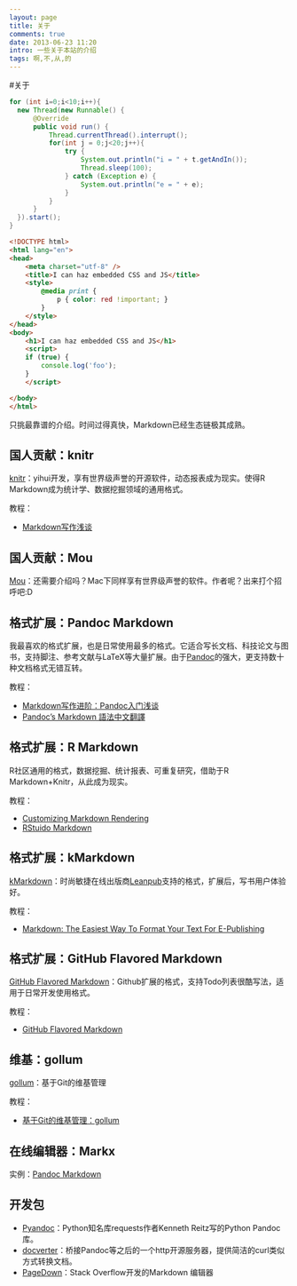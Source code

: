```yaml
---
layout: page
title: 关于
comments: true
date: 2013-06-23 11:20
intro: 一些关于本站的介绍
tags: 啊,不,从,的
---
```


#关于

```java
for (int i=0;i<10;i++){
  new Thread(new Runnable() {
      @Override
      public void run() {
          Thread.currentThread().interrupt();
          for(int j = 0;j<20;j++){
              try {
                  System.out.println("i = " + t.getAndIn());
                  Thread.sleep(100);
              } catch (Exception e) {
                  System.out.println("e = " + e);
              }
          }
      }
  }).start();
}
```

```html
<!DOCTYPE html>
<html lang="en">
<head>
	<meta charset="utf-8" />
	<title>I can haz embedded CSS and JS</title>
	<style>
		@media print {
			p { color: red !important; }
		}
	</style>
</head>
<body>
	<h1>I can haz embedded CSS and JS</h1>
	<script>
	if (true) {
		console.log('foo');
	}
	</script>

</body>
</html>
```


只挑最靠谱的介绍。时间过得真快，Markdown已经生态链极其成熟。

## 国人贡献：knitr

[knitr]：yihui开发，享有世界级声誉的开源软件，动态报表成为现实。使得R Markdown成为统计学、数据挖掘领域的通用格式。

教程：

* [Markdown写作浅谈]

## 国人贡献：Mou

[Mou]：还需要介绍吗？Mac下同样享有世界级声誉的软件。作者呢？出来打个招呼吧:D

## 格式扩展：Pandoc Markdown

我最喜欢的格式扩展，也是日常使用最多的格式。它适合写长文档、科技论文与图书，支持脚注、参考文献与LaTeX等大量扩展。由于[Pandoc]的强大，更支持数十种文档格式无错互转。

教程：

* [Markdown写作进阶：Pandoc入门浅谈]
* [Pandoc’s Markdown 語法中文翻譯]

## 格式扩展：R Markdown

R社区通用的格式，数据挖掘、统计报表、可重复研究，借助于R Markdown+Knitr，从此成为现实。

教程：

* [Customizing Markdown Rendering]
* [RStuido Markdown]

## 格式扩展：kMarkdown

[kMarkdown]：时尚敏捷在线出版商[Leanpub]支持的格式，扩展后，写书用户体验好。

教程：

* [Markdown: The Easiest Way To Format Your Text For E-Publishing]

## 格式扩展：GitHub Flavored Markdown

[GitHub Flavored Markdown]：Github扩展的格式，支持Todo列表很酷写法，适用于日常开发使用格式。

教程：

* [GitHub Flavored Markdown]

## 维基：gollum

[gollum]：基于Git的维基管理

教程：

* [基于Git的维基管理：gollum]

## 在线编辑器：Markx

实例：[Pandoc Markdown]

## 开发包

* [Pyandoc]：Python知名库requests作者Kenneth Reitz写的Python Pandoc库。
* [docverter]：桥接Pandoc等之后的一个http开源服务器，提供简洁的curl类似方式转换文档。
* [PageDown]：Stack Overflow开发的Markdown 编辑器


[Knitr]: http://yihui.name/knitr/
[Markdown写作浅谈]:http://www.yangzhiping.com/tech/r-markdown-knitr.html 
[Mou]:http://mouapp.com/
[Markdown写作进阶：Pandoc入门浅谈]:http://www.yangzhiping.com/tech/pandoc.html 
[Pandoc’s Markdown 語法中文翻譯]:http://pages.tzengyuxio.me/pandoc/
[Pandoc Markdown]:http://johnmacfarlane.net/pandoc/README.html#pandocs-markdown
[Customizing Markdown Rendering]:http://www.rstudio.com/ide/docs/authoring/markdown_custom_rendering
[RStuido Markdown]:http://www.rstudio.com/ide/docs/authoring/using_markdown_equations
[kMarkdown]:https://github.com/gettalong/kramdown
[leanpub]:https://leanpub.com/manifesto
[Markdown: The Easiest Way To Format Your Text For E-Publishing]:https://leanpub.com/help/manual#markdown-the-easiest-way-to-format-your-text-for-e-publishing
[GitHub Flavored Markdown]:https://help.github.com/articles/github-flavored-markdown
[gollum]:https://github.com/gollum/gollum
[基于Git的维基管理：gollum]:http://www.yangzhiping.com/tech/gollum.html
[Pyandoc]:https://github.com/kennethreitz/pyandoc
[docverter]: http://docverter.com/
[PageDown]: http://code.google.com/p/pagedown/
[Pandoc]: http://johnmacfarlane.net/pandoc
[Pandoc Markdown]:http://pandoc.herokuapp.com